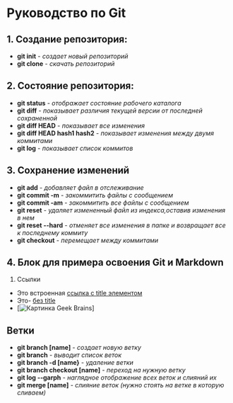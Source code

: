 # Руководство по Git
## 1. Создание репозитория:
* **git init** - *создает новый репозиторий*
* **git clone** - *скачать репозиторий*

## 2. Состояние репозитория:
* **git status** - *отображает состояние рабочего каталога*
* **git diff** - *показывает различия текущей версии от последней сохраненной*
* **git diff HEAD** - *показывает все изменения*
* **git diff HEAD hash1 hash2** - *показывает изменения между двумя коммитами*
* **git log** - *показывает список коммитов*

## 3.  Сохранение изменений
* **git add** - *добавляет файл в отслеживание*
* **git commit -m** - *закоммитить файлы с сообщением*
* **git commit -am** - *закоммитить все файлы с сообщением*
* **git reset** - *удаляет измененный файл из индекса,оставив изменения в нем*
* **git reset --hard** - *отменяет все изменения в папке и возвращает все к последнему коммиту*
* **git checkout** - *перемещает между коммитами*

## 4. Блок для примера освоения Git и Markdown 
1. Ссылки 

* Это встроенная [ ссылка с title элементом ](http://example.com/link " Я ссылка" )
* Это- [ без title ](http://example.com/link)
* [![Картинка Geek Brains](//image2.jpg)]

## Ветки 
* **git branch [name]** - *создает новую ветку*
* **git branch** - *выводит список веток*
* **git branch -d [name}** - *удаление ветки*
* **git branch checkout [name]** - *переход на нужную ветку*
* **git log --garph** - *наглядное отображение всех веток и слияний их*
* **git merge [name]** - *слияние веток (нужно стоять на ветке в которую сливаем)*

